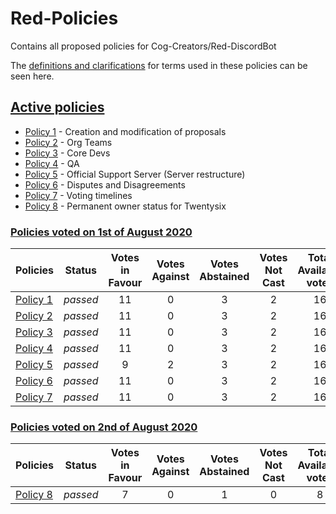 # Red-Policies
Contains all proposed policies for Cog-Creators/Red-DiscordBot

The [definitions and clarifications](definitions.md) for terms used in these policies can be seen here. 

## [Active policies](policies/accepted)
- [Policy 1](policies/accepted/1.md) - Creation and modification of proposals
- [Policy 2](policies/accepted/2.md) - Org Teams
- [Policy 3](policies/accepted/3.md) - Core Devs
- [Policy 4](policies/accepted/4.md) - QA
- [Policy 5](policies/accepted/5.md) - Official Support Server (Server restructure)
- [Policy 6](policies/accepted/6.md) - Disputes and Disagreements
- [Policy 7](policies/accepted/7.md) - Voting timelines
- [Policy 8](policies/accepted/8.md) - Permanent owner status for Twentysix

### <ins>Policies voted on 1st of August 2020</ins>
| Policies | Status | Votes in Favour | Votes Against | Votes Abstained | Votes Not Cast | Total Available votes |
|:---|---|:---:|:---:|:---:|:---:|:---:|
| [Policy 1](policies/accepted/1.md) | *passed* | 11 | 0 | 3 | 2 | 16 |
| [Policy 2](policies/accepted/2.md) | *passed* | 11 | 0 | 3 | 2 | 16 |
| [Policy 3](policies/accepted/3.md) | *passed* | 11 | 0 | 3 | 2 | 16 |
| [Policy 4](policies/accepted/4.md) | *passed* | 11 | 0 | 3 | 2 | 16 |
| [Policy 5](policies/accepted/5.md) | *passed* | 9 | 2 | 3 | 2 | 16 |
| [Policy 6](policies/accepted/6.md) | *passed* | 11 | 0 | 3 | 2 | 16 |
| [Policy 7](policies/accepted/7.md) | *passed* | 11 | 0 | 3 | 2 | 16 |

### <ins>Policies voted on 2nd of August 2020</ins>
| Policies | Status | Votes in Favour | Votes Against | Votes Abstained | Votes Not Cast | Total Available votes |
|:---|---|:---:|:---:|:---:|:---:|:---:|
| [Policy 8](policies/accepted/8.md) | *passed* | 7 | 0 | 1 | 0 | 8 |

